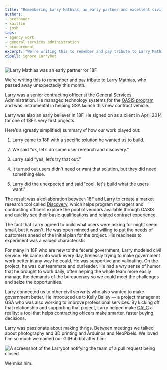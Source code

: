 ```yaml
---
title: "Remembering Larry Mathias, an early partner and excellent civil servant"
authors:
- brethauer
- kaitlin
- josh
tags:
- agency work
- general services administration
- procurement
excerpt: "We’re writing this to remember and pay tribute to Larry Mathias, who passed away unexpectedly this month. Larry was a senior contracting officer at the General Services Administration. He managed technology systems for the OASIS program and was instrumental in helping GSA launch this new contract vehicle. Larry was also an early believer in 18F."
cSpell: ignore Larrybot
---
```


![Larry Mathias was an early partner for 18F]({{site.baseurl}}/assets/blog/larry/larry.jpg)

We’re writing this to remember and pay tribute to Larry Mathias, who passed away unexpectedly this month.

Larry was a senior contracting officer at the General Services Administration. He managed technology systems for the [OASIS program](https://www.gsa.gov/portal/category/104731) and was instrumental in helping GSA launch this new contract vehicle.

Larry was also an early believer in 18F. He signed on as a client in April 2014 for one of 18F’s very first projects.

Here’s a (greatly simplified) summary of how our work played out:

1.  Larry came to 18F with a specific solution he wanted us to build.

2.  We said “ok, let’s do some user research and discovery.”

3.  Larry said “yes, let’s try that out.”

4.  It turned out users didn't need or want that solution, but they did need something else.

5.  Larry did the unexpected and said "cool, let's build what the users want."

The result was a collaboration between 18F and Larry to create a market research tool called [Discovery](https://discovery.gsa.gov/), which helps program managers and contracting officers explore the pool of vendors available through OASIS and quickly see their basic qualifications and related contract experience.

The fact that Larry agreed to build what users were asking for might seem small, but it wasn't. He was open minded and willing to put the needs of customers ahead of the initial plan for the project. His readiness to experiment was a valued characteristic.

For many in 18F who are new to the federal government, Larry modeled civil service. He came into work every day, tirelessly trying to make government work better in any way he could. He was supportive and validating. On the project, he was our teammate and our leader. He had a wry sense of humor that he brought to work daily, often helping the whole team more easily manage the demands of the bureaucracy so we could meet the challenges and seize the opportunities.

Larry connected us to other civil servants who also wanted to make government better. He introduced us to Kelly Bailey — a project manager at GSA who was also working to improve professional services. By kicking off that relationship and supporting that project, Larry helped make [CALC](https://calc.gsa.gov/) a reality: a tool that helps contracting officers make smarter, faster buying decisions.

Larry was passionate about making things. Between meetings we talked about photography and 3D printing and Arduinos and NeoPixels. We loved him so much we named our GitHub bot after him:

![A screenshot of the Larrybot notifying the team of a pull request being closed]({{site.baseurl}}/assets/blog/larry/larrybot.png)

We miss him.
